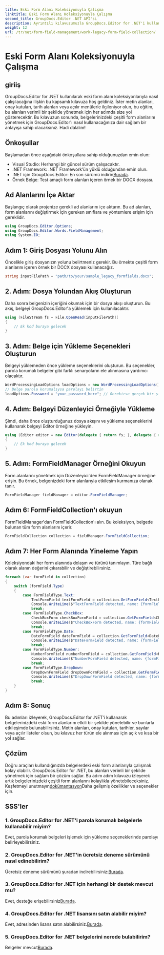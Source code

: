 ```yaml
---
title: Eski Form Alanı Koleksiyonuyla Çalışma
linktitle: Eski Form Alanı Koleksiyonuyla Çalışma
second_title: GroupDocs.Editor .NET API'si
description: Ayrıntılı kılavuzumuzla GroupDocs.Editor for .NET'i kullanarak eski form alanlarını nasıl yöneteceğinizi öğrenin. Metin alanlarını, onay kutularını, tarihleri ve daha fazlasını yönetmek için mükemmeldir.
weight: 12
url: /tr/net/form-field-management/work-legacy-form-field-collection/
---
```


# Eski Form Alanı Koleksiyonuyla Çalışma

## giriiş
GroupDocs.Editor for .NET kullanılarak eski form alanı koleksiyonlarıyla nasıl çalışılacağına ilişkin bu kapsamlı kılavuza hoş geldiniz. İster metin alanları, onay kutuları, tarih alanları veya açılır menülerle ilgileniyor olun, bu eğitim, bu alanları verimli bir şekilde yönetmek için her adımda size yol gösterecektir. Bu kılavuzun sonunda, belgelerinizdeki çeşitli form alanlarını yönetmek için GroupDocs.Editor'ı nasıl kullanacağınıza dair sağlam bir anlayışa sahip olacaksınız. Hadi dalalım!
## Önkoşullar
Başlamadan önce aşağıdaki önkoşullara sahip olduğunuzdan emin olun:
- Visual Studio: Herhangi bir güncel sürüm çalışacaktır.
- .NET Framework: .NET Framework'ün yüklü olduğundan emin olun.
-  .NET için GroupDocs.Editor: En son sürümü indirin[Burada](https://releases.groupdocs.com/editor/net/).
- Örnek Belge: Test amaçlı form alanları içeren örnek bir DOCX dosyası.
## Ad Alanlarını İçe Aktar
Başlangıç olarak projenize gerekli ad alanlarını içe aktarın. Bu ad alanları, form alanlarını değiştirmek için gereken sınıflara ve yöntemlere erişim için gereklidir.
```csharp
using GroupDocs.Editor.Options;
using GroupDocs.Editor.Words.FieldManagement;
using System.IO;
```
## Adım 1: Giriş Dosyası Yolunu Alın
Öncelikle giriş dosyanızın yolunu belirtmeniz gerekir. Bu örnekte çeşitli form alanlarını içeren örnek bir DOCX dosyası kullanacağız.
```csharp
string inputFilePath = "path/to/your/sample_legacy_formfields.docx";
```
## 2. Adım: Dosya Yolundan Akış Oluşturun
Daha sonra belgenizin içeriğini okumak için bir dosya akışı oluşturun. Bu akış, belgeyi GroupDocs.Editor'a yüklemek için kullanılacaktır.
```csharp
using (FileStream fs = File.OpenRead(inputFilePath))
{
    // Ek kod buraya gelecek
}
```
## 3. Adım: Belge için Yükleme Seçenekleri Oluşturun
Belgeyi yüklemeden önce yükleme seçeneklerini oluşturun. Bu seçenekler, parola korumalı belgeler gibi farklı senaryoların ele alınmasına yardımcı olacaktır.
```csharp
WordProcessingLoadOptions loadOptions = new WordProcessingLoadOptions();
// Belge parola korumalıysa parolayı belirtin
loadOptions.Password = "your_password_here"; // Gerekirse gerçek bir şifre kullanın
```
## 4. Adım: Belgeyi Düzenleyici Örneğiyle Yükleme
Şimdi, daha önce oluşturduğunuz dosya akışını ve yükleme seçeneklerini kullanarak belgeyi Editor örneğine yükleyin.
```csharp
using (Editor editor = new Editor(delegate { return fs; }, delegate { return loadOptions; }))
{
    // Ek kod buraya gelecek
}
```
## 5. Adım: FormFieldManager Örneğini Okuyun
Form alanlarını yönetmek için Düzenleyici'den FormFieldManager örneğine erişin. Bu örnek, belgenizdeki form alanlarıyla etkileşim kurmanıza olanak tanır.
```csharp
FormFieldManager fieldManager = editor.FormFieldManager;
```
## Adım 6: FormFieldCollection'ı okuyun
FormFieldManager'dan FormFieldCollection'ı alın. Bu koleksiyon, belgede bulunan tüm form alanlarını içerir.
```csharp
FormFieldCollection collection = fieldManager.FormFieldCollection;
```
## Adım 7: Her Form Alanında Yineleme Yapın
Koleksiyondaki her form alanında dolaşın ve türünü tanımlayın. Türe bağlı olarak alanın değerini çıkarabilir ve değiştirebilirsiniz.
```csharp
foreach (var formField in collection)
{
    switch (formField.Type)
    {
        case FormFieldType.Text:
            TextFormField textFormField = collection.GetFormField<TextFormField>(formField.Name);
            Console.WriteLine($"TextFormField detected, name: {formField.Name}, value: {textFormField.Value}");
            break;
        case FormFieldType.CheckBox:
            CheckBoxForm checkBoxFormField = collection.GetFormField<CheckBoxForm>(formField.Name);
            Console.WriteLine($"CheckBoxForm detected, name: {formField.Name}, value: {checkBoxFormField.Value}");
            break;
        case FormFieldType.Date:
            DateFormField dateFormField = collection.GetFormField<DateFormField>(formField.Name);
            Console.WriteLine($"DateFormField detected, name: {formField.Name}, value: {dateFormField.Value}");
            break;
        case FormFieldType.Number:
            NumberFormField numberFormField = collection.GetFormField<NumberFormField>(formField.Name);
            Console.WriteLine($"NumberFormField detected, name: {formField.Name}, value: {numberFormField.Value}");
            break;
        case FormFieldType.DropDown:
            DropDownFormField dropDownFormField = collection.GetFormField<DropDownFormField>(formField.Name);
            Console.WriteLine($"DropDownFormField detected, name: {formField.Name}, value selected: {dropDownFormField.Value[dropDownFormField.SelectedIndex]}");
            break;
    }
}
```
## Adım 8: Sonuç
Bu adımları izleyerek, GroupDocs.Editor for .NET'i kullanarak belgelerinizdeki eski form alanlarını etkili bir şekilde yönetebilir ve bunlarla etkileşimde bulunabilirsiniz. Metin alanları, onay kutuları, tarihler, sayılar veya açılır listeler olsun, bu kılavuz her türün ele alınması için açık ve kısa bir yol sağlar.
## Çözüm
 Doğru araçları kullandığınızda belgelerdeki eski form alanlarıyla çalışmak kolay olabilir. GroupDocs.Editor for .NET, bu alanları verimli bir şekilde yönetmek için sağlam bir çözüm sağlar. Bu adım adım kılavuzu izleyerek artık belgelerinizdeki çeşitli form alanlarını kolaylıkla yönetebileceksiniz. Keşfetmeyi unutmayın[dokümantasyon](https://tutorials.groupdocs.com/editor/net/)Daha gelişmiş özellikler ve seçenekler için.
## SSS'ler
### 1. GroupDocs.Editor for .NET'i parola korumalı belgelerle kullanabilir miyim?
Evet, parola korumalı belgeleri işlemek için yükleme seçeneklerinde parolayı belirleyebilirsiniz.
### 2. GroupDocs.Editor for .NET'in ücretsiz deneme sürümünü nasıl edinebilirim?
 Ücretsiz deneme sürümünü şuradan indirebilirsiniz:[Burada](https://releases.groupdocs.com/).
### 3. GroupDocs.Editor for .NET için herhangi bir destek mevcut mu?
 Evet, desteğe erişebilirsiniz[Burada](https://forum.groupdocs.com/c/editor/20).
### 4. GroupDocs.Editor for .NET lisansını satın alabilir miyim?
 Evet, adresinden lisans satın alabilirsiniz.[Burada](https://purchase.groupdocs.com/buy).
### 5. GroupDocs.Editor for .NET belgelerini nerede bulabilirim?
Belgeler mevcut[Burada](https://tutorials.groupdocs.com/editor/net/).